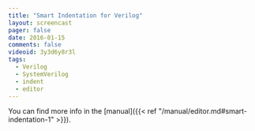 ```yaml
---
title: "Smart Indentation for Verilog"
layout: screencast
pager: false
date: 2016-01-15
comments: false
videoid: 3y3d6y8r3l
tags:
  - Verilog
  - SystemVerilog
  - indent
  - editor
---
```


You can find more info in the [manual]({{< ref "/manual/editor.md#smart-indentation-1" >}}).

